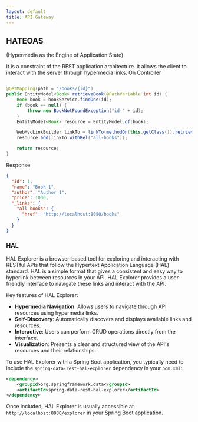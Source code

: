 ```yaml
---
layout: default
title: API Gateway
---
```

## HATEOAS

(Hypermedia as the Engine of Application State)

It is a constraint of the REST application architecture. It allows the client to interact with the server through
hypermedia links.
On Controller

```java

@GetMapping(path = "/books/{id}")
public EntityModel<Book> retrieveBook(@PathVariable int id) {
    Book book = bookService.findOne(id);
    if (book == null) {
        throw new BookNotFoundException("id-" + id);
    }
    EntityModel<Book> resource = EntityModel.of(book);

    WebMvcLinkBuilder linkTo = linkTo(methodOn(this.getClass()).retrieveAllBooks());
    resource.add(linkTo.withRel("all-books"));

    return resource;
}
```

Response

```json
{
  "id": 1,
  "name": "Book 1",
  "author": "Author 1",
  "price": 1000,
  "_links": {
    "all-books": {
      "href": "http://localhost:8080/books"
    }
  }
}
```

### HAL
HAL Explorer is a browser-based tool for exploring and interacting with RESTful APIs that follow the Hypertext Application Language (HAL) standard. HAL is a simple format that gives a consistent and easy way to hyperlink between resources in your API. HAL Explorer provides a user-friendly interface to navigate these links and interact with the API.

Key features of HAL Explorer:
- **Hypermedia Navigation**: Allows users to navigate through API resources using hypermedia links.
- **Self-Discovery**: Automatically discovers and displays available links and resources.
- **Interactive**: Users can perform CRUD operations directly from the interface.
- **Visualization**: Presents a clear and structured view of the API's resources and their relationships.

To use HAL Explorer with a Spring Boot application, you typically need to include the `spring-data-rest-hal-explorer` dependency in your `pom.xml`:

```xml
<dependency>
    <groupId>org.springframework.data</groupId>
    <artifactId>spring-data-rest-hal-explorer</artifactId>
</dependency>
```

Once included, HAL Explorer is usually accessible at `http://localhost:8080/explorer` in your Spring Boot application.